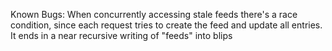 Known Bugs: When concurrently accessing stale feeds there's a race condition, since each request tries to create the feed and update all entries. It ends in a near recursive writing of "feeds" into blips
